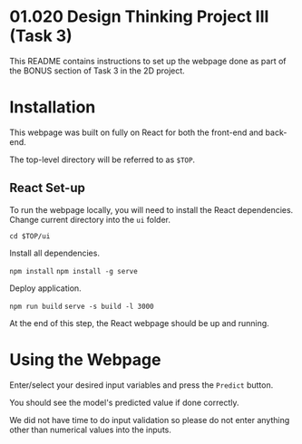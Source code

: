 01.020 Design Thinking Project III (Task 3)
===

This README contains instructions to set up the webpage done as part of the BONUS section of Task 3 in the 2D project.

# Installation

This webpage was built on fully on React for both the front-end and back-end. 

The top-level directory will be referred to as `$TOP`.

## React Set-up

To run the webpage locally, you will need to install the React dependencies. Change current directory into the `ui` folder.

`cd $TOP/ui`

Install all dependencies.

`npm install`
`npm install -g serve`

Deploy application.

`npm run build`
`serve -s build -l 3000`

At the end of this step, the React webpage should be up and running.

# Using the Webpage

Enter/select your desired input variables and press the `Predict` button. 

You should see the model's predicted value if done correctly.

We did not have time to do input validation so please do not enter anything other than numerical values into the inputs.


